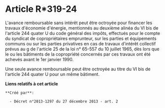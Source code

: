 # Article R*319-24

L'avance remboursable sans intérêt peut être octroyée pour financer les travaux d'économie d'énergie, mentionnés au deuxième
alinéa du VI bis de l'article 244 quater U du code général des impôts, effectués pour le compte du syndicat de
copropriétaires emprunteur, sur les parties et équipements communs ou sur les parties privatives en cas de travaux d'intérêt
collectif prévus au g de l'article 25 de la loi n° 65-557 du 10 juillet 1965, dès lors que le ou les bâtiments de la
copropriété concernés par ces travaux ont été achevés avant le 1er janvier 1990. 

Une seule avance remboursable peut être octroyée au titre du VI bis de l'article 244 quater U pour un même bâtiment.

**Liens relatifs à cet article**

	**Créé par**:

	  - Décret n°2013-1297 du 27 décembre 2013 - art. 2
